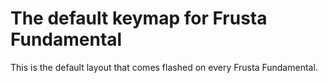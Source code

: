# The default keymap for Frusta Fundamental

This is the default layout that comes flashed on every Frusta Fundamental.